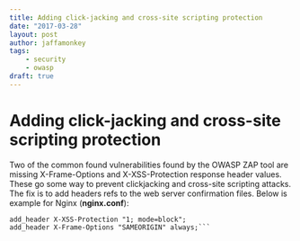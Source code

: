 ```yaml
---
title: Adding click-jacking and cross-site scripting protection
date: "2017-03-28"
layout: post
author: jaffamonkey
tags:
    - security
    - owasp
draft: true
---
```


# Adding click-jacking and cross-site scripting protection

Two of the common found vulnerabilities found by the OWASP ZAP tool are missing X-Frame-Options and X-XSS-Protection response header values. These go some way to prevent clickjacking and cross-site scripting attacks. The fix is to add headers refs to the web server confirmation files. Below is example for Nginx (**nginx.conf**): 
```add_header X-Content-Type-Options nosniff; 
add_header X-XSS-Protection "1; mode=block"; 
add_header X-Frame-Options "SAMEORIGIN" always;```